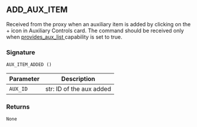 ## ADD\_AUX\_ITEM

Received from the proxy when an auxiliary item is added by clicking on the + icon in Auxiliary Controls card. The command should be received only when [provides\_aux\_list ][1]capability is set to true.


### Signature

`AUX_ITEM_ADDED ()`


| Parameter | Description |
| --- | --- |
| `AUX_ID` | str: ID of the aux added |


### Returns

`None`

[1]:	https://snap-one.github.io/docs-driverworks-proxyprotocol/#pool-capabilities